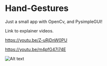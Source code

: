 # Hand-Gestures
Just a small app with OpenCv, and PysimpleGUI!

Link to explainer videos.

https://youtu.be/Z-uRjDnW0PU

https://youtu.be/m4pfG47i74E

![Alt text](https://user-images.githubusercontent.com/13920899/185773551-3d13e5fe-2264-4e74-80b9-c300912aa98a.png)
